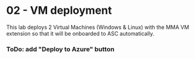 ﻿# 02 - VM deployment
This lab deploys 2 Virtual Machines (Windows & Linux) with the MMA VM extension so that it will be onboarded to ASC automatically.

### ToDo: add "Deploy to Azure" button
